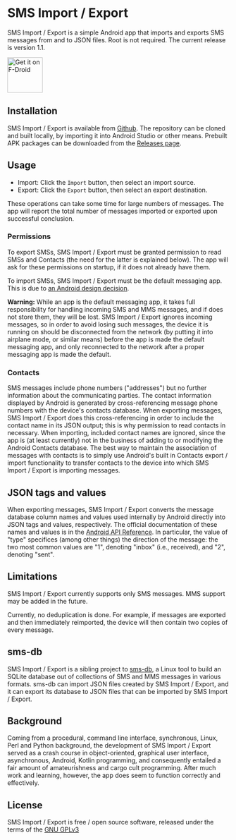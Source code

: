 # SMS Import / Export

SMS Import / Export is a simple Android app that imports and exports SMS messages from and to JSON files. Root is not required. The current release is version 1.1.

[<img src="https://fdroid.gitlab.io/artwork/badge/get-it-on.png"
     alt="Get it on F-Droid"
     height="80">](https://f-droid.org/packages/com.github.tmo1.sms_ie/)

## Installation

SMS Import / Export is available from [Github](https://github.com/tmo1/sms-ie). The repository can be cloned and built locally, by importing it into Android Studio or other means. Prebuilt APK packages can be downloaded from the [Releases page](https://github.com/tmo1/sms-ie/releases).

## Usage

 - Import: Click the `Import` button, then select an import source.
 - Export: Click the `Export` button, then select an export destination.

These operations can take some time for large numbers of messages. The app will report the total number of messages imported or exported upon successful conclusion.

### Permissions

To export SMSs, SMS Import / Export must be granted permission to read SMSs and Contacts (the need for the latter is explained below). The app will ask for these permissions on startup, if it does not already have them.

To import SMSs, SMS Import / Export must be the default messaging app. This is due to [an Android design decision](https://android-developers.googleblog.com/2013/10/getting-your-sms-apps-ready-for-kitkat.html).

**Warning:** While an app is the default messaging app, it takes full responsibility for handling incoming SMS and MMS messages, and if does not store them, they will be lost. SMS Import / Export ignores incoming messages, so in order to avoid losing such messages, the device it is running on should be disconnected from the network (by putting it into airplane mode, or similar means) before the app is made the default messaging app, and only reconnected to the network after a proper messaging app is made the default.

### Contacts

SMS messages include phone numbers ("addresses") but no further information about the communicating parties. The contact information displayed by Android is generated by cross-referencing message phone numbers with the device's contacts database. When exporting messages, SMS Import / Export does this cross-referencing in order to include the contact name in its JSON output; this is why permission to read contacts in necessary. When importing, included contact names are ignored, since the app is (at least currently) not in the business of adding to or modifying the Android Contacts database. The best way to maintain the association of messages with contacts is to simply use Android's built in Contacts export / import functionality to transfer contacts to the device into which SMS Import / Export is importing messages.


## JSON tags and values

When exporting messages, SMS Import / Export converts the message database column names and values used internally by Android directly into JSON tags and values, respectively. The official documentation of these names and values is in the [Android API Reference](https://developer.android.com/reference/android/provider/Telephony.TextBasedSmsColumns). In particular, the value of "type" specifices (among other things) the direction of the message: the two most common values are "1", denoting "inbox" (i.e., received), and "2", denoting "sent".

## Limitations

SMS Import / Export currently supports only SMS messages. MMS support may be added in the future.

Currently, no deduplication is done. For example, if messages are exported and then immediately reimported, the device will then contain two copies of every message.

## sms-db

SMS Import / Export is a sibling project to [sms-db](https://github.com/tmo1/sms-db), a Linux tool to build an SQLite database out of collections of SMS and MMS messages in various formats. sms-db can import JSON files created by SMS Import / Export, and it can export its database to JSON files that can be imported by SMS Import / Export.

## Background

Coming from a procedural, command line interface, synchronous, Linux, Perl and Python background, the development of SMS Import / Export served as a crash course in object-oriented, graphical user interface, asynchronous, Android, Kotlin programming, and consequently entailed a fair amount of amateurishness and cargo cult programming. After much work and learning, however, the app does seem to function correctly and effectively.

## License

SMS Import / Export is free / open source software, released under the terms of the [GNU GPLv3](https://choosealicense.com/licenses/gpl-3.0/)
